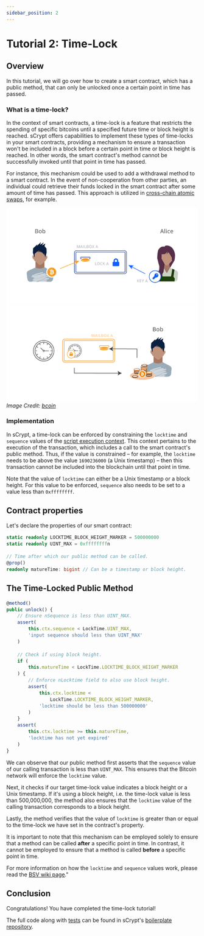 ```yaml
---
sidebar_position: 2
---
```


# Tutorial 2: Time-Lock

## Overview

In this tutorial, we will go over how to create a smart contract, which has a public method, that can only be unlocked once a certain point in time has passed.

### What is a time-lock?

In the context of smart contracts, a time-lock is a feature that restricts the spending of specific bitcoins until a specified future time or block height is reached. sCrypt offers capabilities to implement these types of time-locks in your smart contracts, providing a mechanism to ensure a transaction won't be included in a block before a certain point in time or block height is reached. In other words, the smart contract's method cannot be successfully invoked until that point in time has passed.

For instance, this mechanism could be used to add a withdrawal method to a smart contract. In the event of non-cooperation from other parties, an individual could retrieve their funds locked in the smart contract after some amount of time has passed. This approach is utilized in [cross-chain atomic swaps](https://xiaohuiliu.medium.com/cross-chain-atomic-swaps-f13e874fcaa7), for example.

![](../../static/img/swap1.png)
![](../../static/img/swap2.png)
*Image Credit: [bcoin](https://bcoin.io/guides/swaps.html)*

### Implementation

In sCrypt, a time-lock can be enforced by constraining the `locktime` and `sequence` values of the [script execution context](../how-to-write-a-contract/scriptcontext). This context pertains to the execution of the transaction, which includes a call to the smart contract's public method. Thus, if the value is constrained – for example, the `locktime` needs to be above the value `1690236000` (a Unix timestamp) – then this transaction cannot be included into the blockchain until that point in time.

Note that the value of `locktime` can either be a Unix timestamp or a block height. For this value to be enforced, `sequence` also needs to be set to a value less than `0xffffffff`.

## Contract properties

Let's declare the properties of our smart contract:

```ts
static readonly LOCKTIME_BLOCK_HEIGHT_MARKER = 500000000
static readonly UINT_MAX = 0xffffffffn

// Time after which our public method can be called.
@prop()
readonly matureTime: bigint // Can be a timestamp or block height.
```

## The Time-Locked Public Method

```ts
@method()
public unlock() {
    // Ensure nSequence is less than UINT_MAX.
    assert(
        this.ctx.sequence < LockTime.UINT_MAX,
        'input sequence should less than UINT_MAX'
    )

    // Check if using block height.
    if (
        this.matureTime < LockTime.LOCKTIME_BLOCK_HEIGHT_MARKER
    ) {
        // Enforce nLocktime field to also use block height.
        assert(
            this.ctx.locktime <
                LockTime.LOCKTIME_BLOCK_HEIGHT_MARKER,
            'locktime should be less than 500000000'
        )
    }
    assert(
        this.ctx.locktime >= this.matureTime,
        'locktime has not yet expired'
    )
}
```

We can observe that our public method first asserts that the `sequence` value of our calling transaction is less than `UINT_MAX`. This ensures that the Bitcoin network will enforce the `locktime` value.

Next, it checks if our target time-lock value indicates a block height or a Unix timestamp. If it's using a block height, i.e. the time-lock value is less than 500,000,000, the method also ensures that the `locktime` value of the calling transaction corresponds to a block height.

Lastly, the method verifies that the value of `locktime` is greater than or equal to the time-lock we have set in the contract's property.

It is important to note that this mechanism can be employed solely to ensure that a method can be called **after** a specific point in time. In contrast, it cannot be employed to ensure that a method is called **before** a specific point in time. 

For more information on how the `locktime` and `sequence` values work, please read the [BSV wiki page](https://wiki.bitcoinsv.io/index.php/NLocktime_and_nSequence)."

## Conclusion

Congratulations! You have completed the time-lock tutorial!

The full code along with [tests](https://github.com/sCrypt-Inc/boilerplate/blob/master/tests/local/cltv.test.ts) can be found in sCrypt's [boilerplate repository](https://github.com/sCrypt-Inc/boilerplate/blob/master/src/contracts/cltv.ts).


